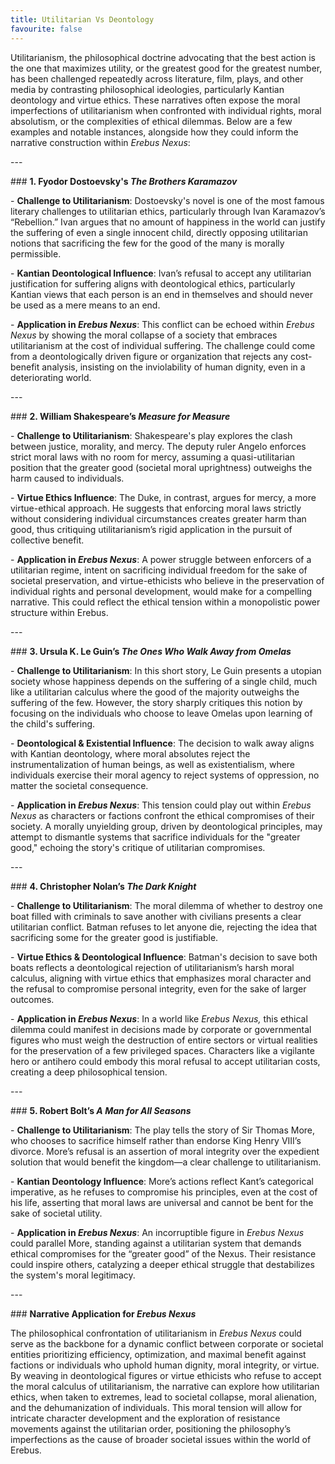 ```yaml
---
title: Utilitarian Vs Deontology
favourite: false
---
```

Utilitarianism, the philosophical doctrine advocating that the best action is the one that maximizes utility, or the greatest good for the greatest number, has been challenged repeatedly across literature, film, plays, and other media by contrasting philosophical ideologies, particularly Kantian deontology and virtue ethics. These narratives often expose the moral imperfections of utilitarianism when confronted with individual rights, moral absolutism, or the complexities of ethical dilemmas. Below are a few examples and notable instances, alongside how they could inform the narrative construction within _Erebus Nexus_:

\---

\### **1\. Fyodor Dostoevsky's _The Brothers Karamazov_**

\- **Challenge to Utilitarianism**: Dostoevsky's novel is one of the most famous literary challenges to utilitarian ethics, particularly through Ivan Karamazov’s “Rebellion.” Ivan argues that no amount of happiness in the world can justify the suffering of even a single innocent child, directly opposing utilitarian notions that sacrificing the few for the good of the many is morally permissible.

\- **Kantian Deontological Influence**: Ivan’s refusal to accept any utilitarian justification for suffering aligns with deontological ethics, particularly Kantian views that each person is an end in themselves and should never be used as a mere means to an end.

\- **Application in _Erebus Nexus_**: This conflict can be echoed within _Erebus Nexus_ by showing the moral collapse of a society that embraces utilitarianism at the cost of individual suffering. The challenge could come from a deontologically driven figure or organization that rejects any cost-benefit analysis, insisting on the inviolability of human dignity, even in a deteriorating world.

\---

\### **2\. William Shakespeare’s _Measure for Measure_**

\- **Challenge to Utilitarianism**: Shakespeare's play explores the clash between justice, morality, and mercy. The deputy ruler Angelo enforces strict moral laws with no room for mercy, assuming a quasi-utilitarian position that the greater good (societal moral uprightness) outweighs the harm caused to individuals.

\- **Virtue Ethics Influence**: The Duke, in contrast, argues for mercy, a more virtue-ethical approach. He suggests that enforcing moral laws strictly without considering individual circumstances creates greater harm than good, thus critiquing utilitarianism’s rigid application in the pursuit of collective benefit.

\- **Application in _Erebus Nexus_**: A power struggle between enforcers of a utilitarian regime, intent on sacrificing individual freedom for the sake of societal preservation, and virtue-ethicists who believe in the preservation of individual rights and personal development, would make for a compelling narrative. This could reflect the ethical tension within a monopolistic power structure within Erebus.

\---

\### **3\. Ursula K. Le Guin’s _The Ones Who Walk Away from Omelas_**

\- **Challenge to Utilitarianism**: In this short story, Le Guin presents a utopian society whose happiness depends on the suffering of a single child, much like a utilitarian calculus where the good of the majority outweighs the suffering of the few. However, the story sharply critiques this notion by focusing on the individuals who choose to leave Omelas upon learning of the child's suffering.

\- **Deontological & Existential Influence**: The decision to walk away aligns with Kantian deontology, where moral absolutes reject the instrumentalization of human beings, as well as existentialism, where individuals exercise their moral agency to reject systems of oppression, no matter the societal consequence.

\- **Application in _Erebus Nexus_**: This tension could play out within _Erebus Nexus_ as characters or factions confront the ethical compromises of their society. A morally unyielding group, driven by deontological principles, may attempt to dismantle systems that sacrifice individuals for the "greater good," echoing the story's critique of utilitarian compromises.

\---

\### **4\. Christopher Nolan’s _The Dark Knight_**

\- **Challenge to Utilitarianism**: The moral dilemma of whether to destroy one boat filled with criminals to save another with civilians presents a clear utilitarian conflict. Batman refuses to let anyone die, rejecting the idea that sacrificing some for the greater good is justifiable.

\- **Virtue Ethics & Deontological Influence**: Batman's decision to save both boats reflects a deontological rejection of utilitarianism’s harsh moral calculus, aligning with virtue ethics that emphasizes moral character and the refusal to compromise personal integrity, even for the sake of larger outcomes.

\- **Application in _Erebus Nexus_**: In a world like _Erebus Nexus,_ this ethical dilemma could manifest in decisions made by corporate or governmental figures who must weigh the destruction of entire sectors or virtual realities for the preservation of a few privileged spaces. Characters like a vigilante hero or antihero could embody this moral refusal to accept utilitarian costs, creating a deep philosophical tension.

\---

\### **5\. Robert Bolt’s _A Man for All Seasons_**

\- **Challenge to Utilitarianism**: The play tells the story of Sir Thomas More, who chooses to sacrifice himself rather than endorse King Henry VIII’s divorce. More’s refusal is an assertion of moral integrity over the expedient solution that would benefit the kingdom—a clear challenge to utilitarianism.

\- **Kantian Deontology Influence**: More’s actions reflect Kant’s categorical imperative, as he refuses to compromise his principles, even at the cost of his life, asserting that moral laws are universal and cannot be bent for the sake of societal utility.

\- **Application in _Erebus Nexus_**: An incorruptible figure in _Erebus Nexus_ could parallel More, standing against a utilitarian system that demands ethical compromises for the “greater good” of the Nexus. Their resistance could inspire others, catalyzing a deeper ethical struggle that destabilizes the system's moral legitimacy.

\---

\### **Narrative Application for _Erebus Nexus_**

The philosophical confrontation of utilitarianism in _Erebus Nexus_ could serve as the backbone for a dynamic conflict between corporate or societal entities prioritizing efficiency, optimization, and maximal benefit against factions or individuals who uphold human dignity, moral integrity, or virtue. By weaving in deontological figures or virtue ethicists who refuse to accept the moral calculus of utilitarianism, the narrative can explore how utilitarian ethics, when taken to extremes, lead to societal collapse, moral alienation, and the dehumanization of individuals. This moral tension will allow for intricate character development and the exploration of resistance movements against the utilitarian order, positioning the philosophy’s imperfections as the cause of broader societal issues within the world of Erebus.

